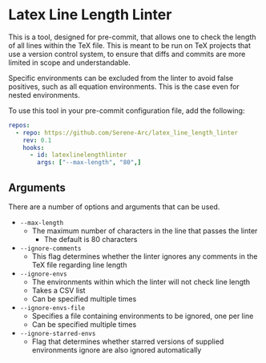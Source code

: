 # Latex Line Length Linter

This is a tool, designed for pre-commit, that allows one to check the length of
all lines within the TeX file. This is meant to be run on TeX projects that use
a version control system, to ensure that diffs and commits are more limited in
scope and understandable.

Specific environments can be excluded from the linter to avoid false positives,
such as all equation environments. This is the case even for nested
environments.

To use this tool in your pre-commit configuration file, add the following:

```yaml
repos:
  - repo: https://github.com/Serene-Arc/latex_line_length_linter
    rev: 0.1
    hooks:
      - id: latexlinelengthlinter
        args: ["--max-length", "80",]
```

## Arguments

There are a number of options and arguments that can be used.

- `--max-length`
    - The maximum number of characters in the line that passes the linter
        - The default is 80 characters
- `--ignore-comments`
    - This flag determines whether the linter ignores any comments in the
      TeX file regarding line length
- `--ignore-envs`
    - The environments within which the linter will not check line length
    - Takes a CSV list
    - Can be specified multiple times
- `--ignore-envs-file`
    - Specifies a file containing environments to be ignored, one per line
    - Can be specified multiple times
- `--ignore-starred-envs`
    - Flag that determines whether starred versions of supplied environments
      ignore are also ignored automatically
